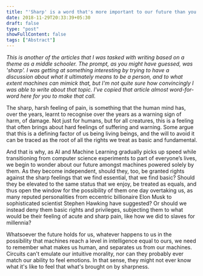 ```yaml
---
title: "'Sharp' is a word that's more important to our future than you may realise"
date: 2018-11-29T20:33:39+05:30
draft: false
type: "post"
showFullContent: false
tags: ["Abstract"]
---
```

_This is another of the articles that I was tasked with writing based on a theme as a middle schooler. The prompt, as you might have guessed, was 'sharp'. I was getting at something interesting by trying to have a discussion about what it ultimately means to be a person, and to what extent machines can mimick that, but I'm not quite sure how convincingly I was able to write about that topic. I've copied that article almost word-for-word here for you to make that call._

The sharp, harsh feeling of pain, is something that the human mind has, over the years, learnt to recognise over the years as a warning sign of harm, of damage. Not just for humans, but for all creatures, this is a feeling that often brings about hard feelings of suffering and warning. Some argue that this is a defining factor of us being living beings, and the will to avoid it can be traced as the root of all the rights we treat as basic and fundamental.

And that is why, as AI and Machine Learning gradually picks up speed while transitioning from computer science experiments to part of everyone’s lives, we begin to wonder about our future amongst machines powered solely by them. As they become independent, should they, too, be granted rights against the sharp feelings that we find essential, that we find basic? Should they be elevated to the same status that we enjoy, be treated as equals, and thus open the window for the possibility of them one day overtaking us, as many reputed personalities from eccentric billionaire Elon Musk to sophisticated scientist Stephen Hawking have suggested? Or should we instead deny them basic rights and privileges, subjecting them to what would be their feeling of acute and sharp pain, like how we did to slaves for millennia?

Whatsoever the future holds for us, whatever happens to us in the possibility that machines reach a level in intelligence equal to ours, we need to remember what makes us human, and separates us from our machines. Circuits can't emulate our intuitive morality, nor can they probably ever match our ability to feel emotions. In that sense, they might not ever know what it's like to feel that what's brought on by sharpness.
